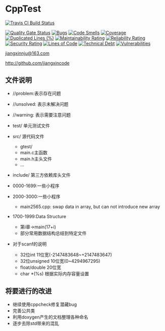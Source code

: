 # CppTest

[![Travis CI Build Status](https://travis-ci.org/jiangxincode/CppTest.svg?branch=master)](https://travis-ci.org/jiangxincode/CppTest)

[![Quality Gate Status](https://sonarcloud.io/api/project_badges/measure?project=jiangxincode_CppTest:CppTest&metric=alert_status)](https://sonarcloud.io/dashboard?id=jiangxincode_CppTest:CppTest)
[![Bugs](https://sonarcloud.io/api/project_badges/measure?project=jiangxincode_CppTest:CppTest&metric=bugs)](https://sonarcloud.io/dashboard?id=jiangxincode_CppTest:CppTest)
[![Code Smells](https://sonarcloud.io/api/project_badges/measure?project=jiangxincode_CppTest:CppTest&metric=code_smells)](https://sonarcloud.io/dashboard?id=jiangxincode_CppTest:CppTest)
[![Coverage](https://sonarcloud.io/api/project_badges/measure?project=jiangxincode_CppTest:CppTest&metric=coverage)](https://sonarcloud.io/dashboard?id=jiangxincode_CppTest:CppTest)
[![Duplicated Lines (%)](https://sonarcloud.io/api/project_badges/measure?project=jiangxincode_CppTest:CppTest&metric=duplicated_lines_density)](https://sonarcloud.io/dashboard?id=jiangxincode_CppTest:CppTest)
[![Maintainability Rating](https://sonarcloud.io/api/project_badges/measure?project=jiangxincode_CppTest:CppTest&metric=sqale_rating)](https://sonarcloud.io/dashboard?id=jiangxincode_CppTest:CppTest)
[![Reliability Rating](https://sonarcloud.io/api/project_badges/measure?project=jiangxincode_CppTest:CppTest&metric=reliability_rating)](https://sonarcloud.io/dashboard?id=jiangxincode_CppTest:CppTest)
[![Security Rating](https://sonarcloud.io/api/project_badges/measure?project=jiangxincode_CppTest:CppTest&metric=security_rating)](https://sonarcloud.io/dashboard?id=jiangxincode_CppTest:CppTest)
[![Lines of Code](https://sonarcloud.io/api/project_badges/measure?project=jiangxincode_CppTest:CppTest&metric=ncloc)](https://sonarcloud.io/dashboard?id=jiangxincode_CppTest:CppTest)
[![Technical Debt](https://sonarcloud.io/api/project_badges/measure?project=jiangxincode_CppTest:CppTest&metric=sqale_index)](https://sonarcloud.io/dashboard?id=jiangxincode_CppTest:CppTest)
[![Vulnerabilities](https://sonarcloud.io/api/project_badges/measure?project=jiangxincode_CppTest:CppTest&metric=vulnerabilities)](https://sonarcloud.io/dashboard?id=jiangxincode_CppTest:CppTest)


jiangxinnju@163.com

http://github.com/jiangxincode

## 文件说明

* //problem:表示存在问题
* //unsolved: 表示未解决问题
* //warning: 表示需要注意问题


* test/ 单元测试文件
* src/ 源代码文件
    * gtest/
    * main.c主函数
    * main.h主头文件
    * ...
* include/ 第三方依赖库头文件


* 0000-1699:一些小程序
* 2000-3000:一些小程序
    * main2565.cpp: swap data in array, but can not introduce new array

* 1700-1999:Data Structure

	* 第i章->main(17+i)
	* 部分常用数据结构总结到特定文件


* 对于scanf的说明
	* 32位int 11位宽(-2147483648~+2147483647)
	* 32位unsigned 10位宽(0~4294967295)
	* float/double 20位宽
	* char *(%s) 根据实际内存容量设置

## 将要进行的改进

* 继续使用cppcheck修复潜藏bug
* 完善公共类
* 利用doxygen产生的文档整理各种命名
* 逐步去除std带来的混乱
